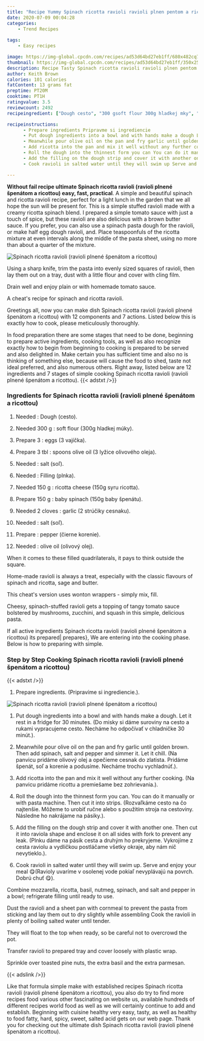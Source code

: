```yaml
---
title: "Recipe Yummy Spinach ricotta ravioli ravioli plnen pentom a ricottou"
date: 2020-07-09 00:04:28
categories:
    - Trend Recipes
    
tags:
    - Easy recipes

image: https://img-global.cpcdn.com/recipes/ad53d64bd27eb1ff/680x482cq70/spinach-ricotta-ravioli-ravioli-plnene-spenatom-a-ricottou-recipe-main-photo.jpg
thumbnail: https://img-global.cpcdn.com/recipes/ad53d64bd27eb1ff/350x250cq70/spinach-ricotta-ravioli-ravioli-plnene-spenatom-a-ricottou-recipe-main-photo.jpg
description: Recipe Tasty Spinach ricotta ravioli ravioli plnen pentom a ricottou with 12 ingredients and 7 stages of easy cooking.
author: Keith Brown
calories: 101 calories
fatContent: 13 grams fat
preptime: PT20M
cooktime: PT1H
ratingvalue: 3.5
reviewcount: 2492
recipeingredient: ["Dough cesto", "300 gsoft flour 300g hladkej mky", "3eggs 3 vajka", "3 tblspoons olive oil 3 lyice olivovho oleja", "salt so", "Filling plnka", "150 gricotta cheese 150g syru ricotta", "150 gbaby spinach 150g baby pentu", "2 clovesgarlic 2 striky cesnaku", "salt so", "pepper ierne korenie", "olive oil olivov olej"]

recipeinstructions: 
      - Prepare ingredients Pripravme si ingrediencie 
      - Put dough ingredients into a bowl and with hands make a dough Let it rest in a fridge for 30 minutes Do misky si dme suroviny na cesto a rukami vypracujeme cesto Nechme ho odpova v chladnike 30 mint 
      - Meanwhile pour olive oil on the pan and fry garlic until golden brown Then add spinach salt and pepper and simmer it Let it chill Na panvicu pridme olivov olej a opeieme cesnak do zlatista Pridme pent so a korenie a podusme Nechme trochu vychladn 
      - Add ricotta into the pan and mix it well without any further cooking Na panvicu pridme ricottu a premieame bez zohrievania 
      - Roll the dough into the thinnest form you can You can do it manually or with pasta machine Then cut it into strips Rozvakme cesto na o najtenie Meme to urobi rune alebo s pouitm stroja na cestoviny Nsledne ho nakrjame na psiky 
      - Add the filling on the dough strip and cover it with another one Then cut it into raviola shape and enclose it on all sides with fork to prevent any leak Plnku dme na psik cesta a druhm ho prekryjeme Vykrojme z cesta raviolu a vydlikou postlame vetky okraje aby nm ni nevytieklo 
      - Cook ravioli in salted water until they will swim up Serve and enjoy your meal Ravioly uvarme v osolenej vode pokia nevyplvaj na povrch Dobr chu 

---
```




**Without fail recipe ultimate Spinach ricotta ravioli (ravioli plnené špenátom a ricottou) easy, fast, practical**. A simple and beautiful spinach and ricotta ravioli recipe, perfect for a light lunch in the garden that we all hope the sun will be present for. This is a simple stuffed ravioli made with a creamy ricotta spinach blend. I prepared a simple tomato sauce with just a touch of spice, but these ravioli are also delicious with a brown butter sauce. If you prefer, you can also use a spinach pasta dough for the ravioli, or make half egg dough ravioli, and. Place teaspoonfuls of the ricotta mixture at even intervals along the middle of the pasta sheet, using no more than about a quarter of the mixture.


![Spinach ricotta ravioli (ravioli plnené špenátom a ricottou)](https://img-global.cpcdn.com/recipes/ad53d64bd27eb1ff/680x482cq70/spinach-ricotta-ravioli-ravioli-plnene-spenatom-a-ricottou-recipe-main-photo.jpg "Spinach ricotta ravioli (ravioli plnené špenátom a ricottou)")



Using a sharp knife, trim the pasta into evenly sized squares of ravioli, then lay them out on a tray, dust with a little flour and cover with cling film.

Drain well and enjoy plain or with homemade tomato sauce.

A cheat&#39;s recipe for spinach and ricotta ravioli.


Greetings all, now you can make dish Spinach ricotta ravioli (ravioli plnené špenátom a ricottou) with 12 components and 7 actions. Listed below this is exactly how to cook, please meticulously thoroughly.

In food preparation there are some stages that need to be done, beginning to prepare active ingredients, cooking tools, as well as also recognize exactly how to begin from beginning to cooking is prepared to be served and also delighted in. Make certain you has sufficient time and also no is thinking of something else, because will cause the food to shed, taste not ideal preferred, and also numerous others. Right away, listed below are 12 ingredients and 7 stages of simple cooking Spinach ricotta ravioli (ravioli plnené špenátom a ricottou).
{{< adstxt />}}

### Ingredients for Spinach ricotta ravioli (ravioli plnené špenátom a ricottou)


1. Needed  : Dough (cesto).

1. Needed 300 g : soft flour (300g hladkej múky).

1. Prepare 3 : eggs (3 vajíčka).

1. Prepare 3 tbl : spoons olive oil (3 lyžice olivového oleja).

1. Needed  : salt (soľ).

1. Needed  : Filling (plnka).

1. Needed 150 g : ricotta cheese (150g syru ricotta).

1. Prepare 150 g : baby spinach (150g baby špenátu).

1. Needed 2 cloves : garlic (2 strúčiky cesnaku).

1. Needed  : salt (soľ).

1. Prepare  : pepper (čierne korenie).

1. Needed  : olive oil (olivový olej).


When it comes to these filled quadrilaterals, it pays to think outside the square.

Home-made ravioli is always a treat, especially with the classic flavours of spinach and ricotta, sage and butter.

This cheat&#39;s version uses wonton wrappers - simply mix, fill.

Cheesy, spinach-stuffed ravioli gets a topping of tangy tomato sauce bolstered by mushrooms, zucchini, and squash in this simple, delicious pasta.


If all active ingredients Spinach ricotta ravioli (ravioli plnené špenátom a ricottou) its prepared| prepares}, We are entering into the cooking phase. Below is how to preparing with simple.

### Step by Step Cooking Spinach ricotta ravioli (ravioli plnené špenátom a ricottou)

{{< adstxt />}}


1. Prepare ingredients. (Pripravíme si ingrediencie.).



![Spinach ricotta ravioli (ravioli plnené špenátom a ricottou)](https://img-global.cpcdn.com/steps/6907e2fc43646593/160x128cq70/spinach-ricotta-ravioli-ravioli-plnene-spenatom-a-ricottou-recipe-step-1-photo.jpg" "Spinach ricotta ravioli (ravioli plnené špenátom a ricottou)")



1. Put dough ingredients into a bowl and with hands make a dough. Let it rest in a fridge for 30 minutes. (Do misky si dáme suroviny na cesto a rukami vypracujeme cesto. Necháme ho odpočívať v chladničke 30 minút.).



1. Meanwhile pour olive oil on the pan and fry garlic until golden brown. Then add spinach, salt and pepper and simmer it. Let it chill. (Na panvicu pridáme olivový olej a opečieme cesnak do zlatista. Pridáme špenát, soľ a korenie a podusíme. Necháme trochu vychladnúť.).



1. Add ricotta into the pan and mix it well without any further cooking. (Na panvicu pridáme ricottu a premiešame bez zohrievania.).



1. Roll the dough into the thinnest form you can. You can do it manually or with pasta machine. Then cut it into strips. (Rozvaľkáme cesto na čo najtenšie. Môžeme to urobiť ručne alebo s použitím stroja na cestoviny. Následne ho nakrájame na pásiky.).



1. Add the filling on the dough strip and cover it with another one. Then cut it into raviola shape and enclose it on all sides with fork to prevent any leak. (Plnku dáme na pásik cesta a druhým ho prekryjeme. Vykrojíme z cesta raviolu a vydličkou postláčame všetky okraje, aby nám nič nevytieklo.).



1. Cook ravioli in salted water until they will swim up. Serve and enjoy your meal 😋(Ravioly uvaríme v osolenej vode pokiaľ nevyplávajú na povrch. Dobrú chuť 😋).




Combine mozzarella, ricotta, basil, nutmeg, spinach, and salt and pepper in a bowl; refrigerate filling until ready to use.

Dust the ravioli and a sheet pan with cornmeal to prevent the pasta from sticking and lay them out to dry slightly while assembling Cook the ravioli in plenty of boiling salted water until tender.

They will float to the top when ready, so be careful not to overcrowd the pot.

Transfer ravioli to prepared tray and cover loosely with plastic wrap.

Sprinkle over toasted pine nuts, the extra basil and the extra parmesan.


{{< adslink />}}

Like that formula simple make with established recipes Spinach ricotta ravioli (ravioli plnené špenátom a ricottou), you also do try to find more recipes food various other fascinating on website us, available hundreds of different recipes world food as well as we will certainly continue to add and establish. Beginning with cuisine healthy very easy, tasty, as well as healthy to food fatty, hard, spicy, sweet, salted acid gets on our web page. Thank you for checking out the ultimate dish Spinach ricotta ravioli (ravioli plnené špenátom a ricottou).
